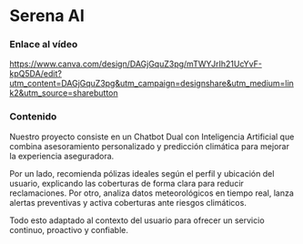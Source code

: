 # **Serena AI**

### Enlace al vídeo

https://www.canva.com/design/DAGjGquZ3pg/mTWYJrIh21UcYvF-kpQ5DA/edit?utm_content=DAGjGquZ3pg&utm_campaign=designshare&utm_medium=link2&utm_source=sharebutton

### Contenido

Nuestro proyecto consiste en un Chatbot Dual con Inteligencia Artificial que combina asesoramiento personalizado y predicción climática para mejorar la experiencia aseguradora.

Por un lado, recomienda pólizas ideales según el perfil y ubicación del usuario, explicando las coberturas de forma clara para reducir reclamaciones. Por otro, analiza datos meteorológicos en tiempo real, lanza alertas preventivas y activa coberturas ante riesgos climáticos.

Todo esto adaptado al contexto del usuario para ofrecer un servicio continuo, proactivo y confiable.
